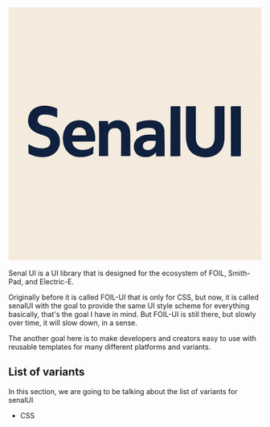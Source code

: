 <center>
<img src="./senalUI.png">
</center>


Senal UI is a UI library that is designed for the ecosystem of FOIL, Smith-Pad, and Electric-E.


Originally before it is called FOIL-UI that is only for CSS, but now, it is called senalUI with 
the goal to provide the same UI style scheme for everything basically, that's the goal I have 
in mind. But FOIL-UI is still there, but slowly over time, it will slow down, in a sense.


The another goal here is to make developers and creators easy to use with reusable templates for 
many different platforms and variants.





## List of variants

In this section, we are going to be talking about the list of variants for senalUI


- CSS